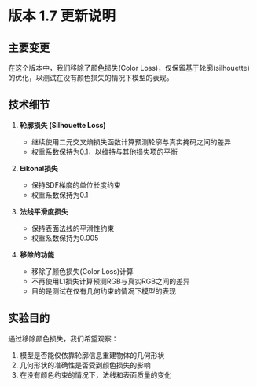 # 版本 1.7 更新说明

## 主要变更

在这个版本中，我们移除了颜色损失(Color Loss)，仅保留基于轮廓(silhouette)的优化，以测试在没有颜色损失的情况下模型的表现。

## 技术细节

1. **轮廓损失 (Silhouette Loss)**
   - 继续使用二元交叉熵损失函数计算预测轮廓与真实掩码之间的差异
   - 权重系数保持为0.1，以维持与其他损失项的平衡

2. **Eikonal损失**
   - 保持SDF梯度的单位长度约束
   - 权重系数保持为0.1

3. **法线平滑度损失**
   - 保持表面法线的平滑性约束
   - 权重系数保持为0.005

4. **移除的功能**
   - 移除了颜色损失(Color Loss)计算
   - 不再使用L1损失计算预测RGB与真实RGB之间的差异
   - 目的是测试在仅有几何约束的情况下模型的表现

## 实验目的

通过移除颜色损失，我们希望观察：
1. 模型是否能仅依靠轮廓信息重建物体的几何形状
2. 几何形状的准确性是否受到颜色损失的影响
3. 在没有颜色约束的情况下，法线和表面质量的变化
